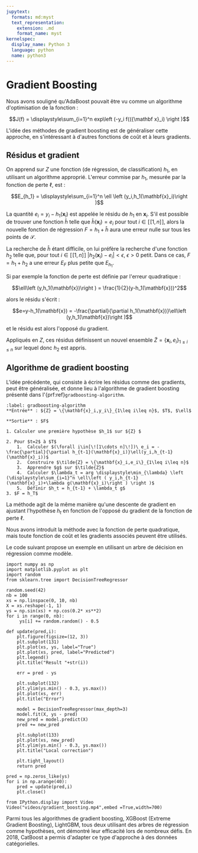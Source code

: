 ```yaml
---
jupytext:
  formats: md:myst
  text_representation:
    extension: .md
    format_name: myst
kernelspec:
  display_name: Python 3
  language: python
  name: python3
---
```




# Gradient Boosting

Nous avons souligné qu'AdaBoost pouvait être vu comme un algorithme d'optimisation de la fonction :

$$J(f) = \displaystyle\sum_{i=1}^n exp\left (-y_i f(({\mathbf x}_i) \right )$$

L'idée des méthodes de gradient boosting est de généraliser cette approche, en s'intéressant à d'autres fonctions de coût et à leurs gradients.


## Résidus et gradient

On apprend sur $Z$ une fonction (de régression, de classification) $h_1$, en utilisant un algorithme approprié. L'erreur commise par $h_1$, mesurée par la fonction de perte $\ell$, est :

$$E_{h_1} = \displaystyle\sum_{i=1}^n \ell \left (y_i,h_1(\mathbf{x}_i)\right )$$

La quantité $e_i=y_i-h_1(\mathbf{x}_i)$ est appelée le résidu de $h_1$ en $\mathbf{x}_i$. S'il est possible de trouver une fonction $\hat{h}$ telle que $\hat{h}(\mathbf{x}_i) = e_i$  pour tout $i\in[\![1, n]\!]$, alors la nouvelle fonction de régression $F=h_1+\hat{h}$ aura une erreur nulle sur tous les points de $\mathcal{S}$. 

La recherche de $\hat{h}$ étant difficile, on lui préfère la recherche d'une fonction $h_2$ telle que, pour tout $i\in[\![1,n]\!]$ $|h_2(\mathbf{x}_i) - e_i|<\epsilon$, $\epsilon>0$ petit. Dans ce cas, $F=h_1+h_2$ a une erreur $E_F$ plus petite que $E_{h_1}$.


Si par exemple la fonction de perte est définie par l'erreur quadratique : 

$$\ell\left (y,h_1(\mathbf{x})\right ) = \frac{1}{2}(y-h_1(\mathbf{x}))^2$$

alors le résidu s'écrit :

 $$e=y-h_1(\mathbf{x}) = -\frac{\partial}{\partial h_1(\mathbf{x})}\ell\left (y,h_1(\mathbf{x})\right )$$

et le résidu est alors l'opposé du gradient. 

Appliqués en $Z$, ces résidus définissent un nouvel ensemble $\tilde{Z} = \{\mathbf{x}_i,e_i\}_{1\leq i\leq n}$ sur lequel donc $h_2$ est appris.

## Algorithme de gradient boosting
L'idée précédente, qui consiste à écrire les résidus comme des gradients, peut être généralisée, et donne lieu à l'algorithme de gradient boosting présenté dans l'{prf:ref}`gradboosting-algorithm`.


```{prf:algorithm} 
:label: gradboosting-algorithm
**Entrée** : ${Z} = \{\mathbf{x}_i,y_i\}_{1\leq i\leq n}$, $T$, $\ell$

**Sortie** : $F$

1. Calculer une première hypothèse $h_1$ sur ${Z} $ 

2. Pour $t=2$ à $T$
	1. 	Calculer $(\forall i\in[\![1\cdots n]\!])\ e_i = -\frac{\partial}{\partial h_{t-1}(\mathbf{x}_i)}\ell(y_i,h_{t-1}(\mathbf{x}_i))$
	2.	Construire $\tilde{Z} = \{\mathbf{x}_i,e_i\}_{1\leq i\leq n}$
	3.	Apprendre $g$ sur $\tilde{Z}$
	4.	Calculer $\lambda_t = arg \displaystyle\min_{\lambda} \left (\displaystyle\sum_{i=1}^n \ell\left ( y_i,h_{t-1}(\mathbf{x}_i)+\lambda g(\mathbf{x}_i)\right ) \right )$
	5.	Définir $h_t = h_{t-1} + \lambda_t g$
3. $F = h_T$
```


La méthode agit de la même manière qu'une descente de gradient en ajustant l'hypothèse $h_t$ en fonction de l'opposé du gradient de la fonction de perte $\ell$. 

Nous avons introduit la méthode avec la fonction de perte quadratique, mais toute fonction de coût et les gradients associés peuvent être utilisés.

Le code suivant propose un exemple en utilisant un arbre de décision en régression comme modèle.

```{code-cell} ipython3
import numpy as np
import matplotlib.pyplot as plt
import random
from sklearn.tree import DecisionTreeRegressor

random.seed(42)
nb = 100
xs = np.linspace(0, 10, nb)
X = xs.reshape(-1, 1)
ys = np.sin(xs) + np.cos(0.2* xs**2)
for i in range(0, nb):
     ys[i] += random.random() - 0.5

def update(pred,i):
    plt.figure(figsize=(12, 3))
    plt.subplot(131)
    plt.plot(xs, ys, label="True")
    plt.plot(xs, pred, label="Predicted")
    plt.legend()
    plt.title("Result "+str(i))

    err = pred - ys
    
    plt.subplot(132)
    plt.ylim(ys.min() - 0.3, ys.max())
    plt.plot(xs, err)
    plt.title("Error")
    
    model = DecisionTreeRegressor(max_depth=3)
    model.fit(X, ys - pred)
    new_pred = model.predict(X)
    pred += new_pred

    plt.subplot(133)
    plt.plot(xs, new_pred)
    plt.ylim(ys.min() - 0.3, ys.max())
    plt.title("Local correction")

    plt.tight_layout()
    return pred

pred = np.zeros_like(ys)
for i in np.arange(40):
    pred = update(pred,i)
    plt.close()
```



```{code-cell} ipython3
from IPython.display import Video
Video("videos/gradient_boosting.mp4",embed =True,width=700)
```

Parmi tous les algorithmes de gradient boosting, XGBoost (Extreme Gradient Boosting),  LightGBM, tous deux utilisant des arbres de régression comme hypothèses, ont démontré leur efficacité lors de nombreux défis. En 2018, CatBoost a permis d'adapter ce type d'approche à des données catégorielles.



